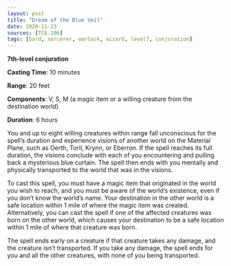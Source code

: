 ```yaml
---
layout: post
title: "Dream of the Blue Veil"
date: 2020-11-23
sources: [TCE.106]
tags: [bard, sorcerer, warlock, wizard, level7, conjuration]
---
```


**7th-level conjuration**

**Casting Time**: 10 minutes

**Range**: 20 feet

**Components**: V, S, M (a magic item or a willing creature from the destination world)

**Duration**: 6 hours

You and up to eight willing creatures within range fall unconscious for the spell’s duration and experience visions of another world on the Material Plane, such as Oerth, Toril, Krynn, or Eberron. If the spell reaches its full duration, the visions conclude with each of you encountering and pulling back a mysterious blue curtain. The spell then ends with you mentally and physically transported to the world that was in the visions.

To cast this spell, you must have a magic item that originated in the world you wish to reach, and you must be aware of the world’s existence, even if you don’t know the world’s name. Your destination in the other world is a safe location within 1 mile of where the magic item was created. Alternatively, you can cast the spell if one of the affected creatures was born on the other world, which causes your destination to be a safe location within 1 mile of where that creature was born.

The spell ends early on a creature if that creature takes any damage, and the creature isn’t transported. If you take any damage, the spell ends for you and all the other creatures, with none of you being transported.

